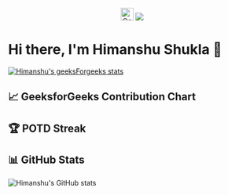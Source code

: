 <p align="center">
  <img src="https://www.geeksforgeeks.org/favicon.ico" width="26" height="26" alt="GeeksforGeeks Logo">
  <img src="https://img.shields.io/badge/GeeksforGeeks-298D46?style=for-the-badge&logo=geeksforgeeks&logoColor=white">
</p>

# Hi there, I'm Himanshu Shukla 👋
[![Himanshu's geeksForgeeks stats](https://geeks-for-geeks-stats-api-napiyo.vercel.app/?userName=himanshushukla9)](https://auth.geeksforgeeks.org/user/himanshushukla9)
## 📈 GeeksforGeeks Contribution Chart
<!-- Custom GFG contribution chart goes here -->

## 🏆 POTD Streak
<!-- Custom POTD streak goes here -->

## 📊 GitHub Stats
![Himanshu's GitHub stats](https://github-readme-stats.vercel.app/api?username=himanshushukla9&show_icons=true&count_private=true&theme=radical)

